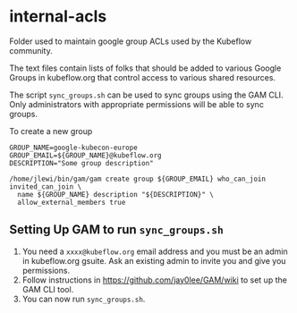 # internal-acls

Folder used to maintain google group ACLs used by the Kubeflow community.

The text files contain lists of folks that should be added
to various Google Groups in kubeflow.org that control
access to various shared resources.

The script `sync_groups.sh` can be used to sync groups
using the GAM CLI. Only administrators with appropriate
permissions will be able to sync groups.

To create a new group

```
GROUP_NAME=google-kubecon-europe
GROUP_EMAIL=${GROUP_NAME}@kubeflow.org 
DESCRIPTION="Some group description"

/home/jlewi/bin/gam/gam create group ${GROUP_EMAIL} who_can_join invited_can_join \
  name ${GROUP_NAME} description "${DESCRIPTION}" \
  allow_external_members true
```

## Setting Up GAM to run `sync_groups.sh`

1. You need a `xxxx@kubeflow.org` email address and you must be an admin in kubeflow.org gsuite. Ask an existing admin to invite you and give you permissions.
1. Follow instructions in https://github.com/jay0lee/GAM/wiki to set up the GAM CLI tool.
1. You can now run `sync_groups.sh`.
